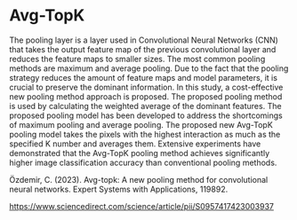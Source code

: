 # Avg-TopK
The pooling layer is a layer used in Convolutional Neural Networks (CNN) that takes the output feature map of the previous convolutional layer and reduces the feature maps to smaller sizes. The most common pooling methods are maximum and average pooling. Due to the fact that the pooling strategy reduces the amount of feature maps and model parameters, it is crucial to preserve the dominant information. In this study, a cost-effective new pooling method approach is proposed. The proposed pooling method is used by calculating the weighted average of the dominant features. The proposed pooling model has been developed to address the shortcomings of maximum pooling and average pooling. The proposed new Avg-TopK pooling model takes the pixels with the highest interaction as much as the specified K number and averages them. Extensive experiments have demonstrated that the Avg-TopK pooling method achieves significantly higher image classification accuracy than conventional pooling methods.


Özdemir, C. (2023). Avg-topk: A new pooling method for convolutional neural networks. Expert Systems with Applications, 119892.

https://www.sciencedirect.com/science/article/pii/S0957417423003937
